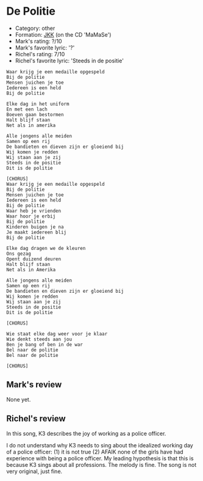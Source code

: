 # De Politie

 * Category: other
 * Formation: [JKK](Jkk.md) (on the CD 'MaMaSe')
 * Mark's rating: ?/10
 * Mark's  favorite lyric: '?'
 * Richel's rating: 7/10
 * Richel's favorite lyric: 'Steeds in de positie'


```
Waar krijg je een medaille opgespeld
Bij de politie
Mensen juichen je toe
Iedereen is een held
Bij de politie

Elke dag in het uniform
En met een lach
Boeven gaan bestormen
Halt blijf staan
Net als in amerika

Alle jongens alle meiden
Samen op een rij
De bandieten en dieven zijn er gloeiend bij
Wij komen je redden
Wij staan aan je zij
Steeds in de positie
Dit is de politie

[CHORUS]
Waar krijg je een medaille opgespeld
Bij de politie
Mensen juichen je toe
Iedereen is een held
Bij de politie
Waar heb je vrienden
Waar hoor je erbij
Bij de politie
Kinderen buigen je na
Je maakt iedereen blij
Bij de politie

Elke dag dragen we de kleuren
Ons gezag
Opent duizend deuren
Halt blijf staan
Net als in Amerika

Alle jongens alle meiden
Samen op een rij
De bandieten en dieven zijn er gloeiend bij
Wij komen je redden
Wij staan aan je zij
Steeds in de positie
Dit is de politie

[CHORUS]

Wie staat elke dag weer voor je klaar
Wie denkt steeds aan jou
Ben je bang of ben in de war
Bel naar de politie
Bel naar de politie

[CHORUS]
```

## Mark's review

None yet.

## Richel's review

In this song, K3 describes the joy of working as a police officer.

I do not understand why K3 needs to sing about the idealized working day of a police officer: (1) it is not true (2) AFAIK none of the girls have had experience with being a police officer. My leading hypothesis is that this is because K3 sings about all professions. The melody is fine. The song is not very original, just fine.




